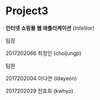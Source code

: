 Project3
=======================

**인터넷 쇼핑몰 웹 애플리케이션**
*(Intellior)*   



팀장

2017202066 최정인 (choijungp)  
  

  
  팀원

2017202004 이다연 (ldayeon)

2017202029 전효희 (kwhyo)   
